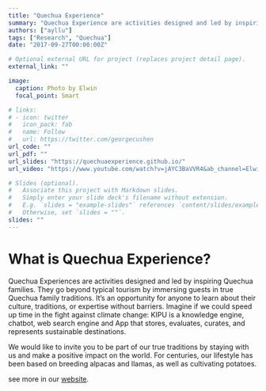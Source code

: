 ```yaml
---
title: "Quechua Experience"
summary: "Quechua Experience are activities designed and led by inspiring Quechua families. They go beyond typical tourism by immersing guests in true Quechua family traditions. It’s an opportunity for anyone to learn about their culture, traditions, or expertise without barriers."
authors: ["ayllu"]
tags: ["Research", "Quechua"]
date: "2017-09-27T00:00:00Z"

# Optional external URL for project (replaces project detail page).
external_link: ""

image:
  caption: Photo by Elwin
  focal_point: Smart

# links:
# - icon: twitter
#   icon_pack: fab
#   name: Follow
#   url: https://twitter.com/georgecushen
url_code: ""
url_pdf: ""
url_slides: "https://quechuaexperience.github.io/"
url_video: "https://www.youtube.com/watch?v=jAYC3BaVVR4&ab_channel=ElwinHuaman"

# Slides (optional).
#   Associate this project with Markdown slides.
#   Simply enter your slide deck's filename without extension.
#   E.g. `slides = "example-slides"` references `content/slides/example-slides.md`.
#   Otherwise, set `slides = ""`.
slides: ""
---
```


# What is Quechua Experience?

Quechua Experiences are activities designed and led by inspiring Quechua families. They go beyond typical tourism by immersing guests in true Quechua family traditions. It’s an opportunity for anyone to learn about their culture, traditions, or expertise without barriers.
Imagine if we could speed up time in the fight against climate change:
KIPU is a knowledge engine, chatbot, web search engine and App that stores, evaluates, curates, and represents sustainable destinations.

We would like to invite you to be part of our true traditions by staying with us and make a positive impact on the world. For centuries, our lifestyle has been based on breeding alpacas and llamas, as well as cultivating potatoes.

see more in our [website](https://quechuaexperience.github.io/).